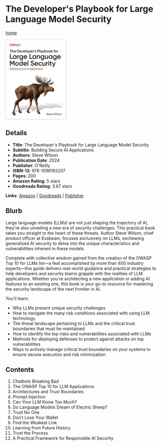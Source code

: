 # The Developer's Playbook for Large Language Model Security

[home](../)

![Cover Image](the-developer's-playbook-for-large-language-model-security.jpeg)

## Details

* **Title**: The Developer's Playbook for Large Language Model Security
* **Subtitle**: Building Secure AI Applications
* **Authors**: Steve Wilson
* **Publication Date**: 2024
* **Publisher**: O'Reilly
* **ISBN-13**: 978-1098162207
* **Pages**: 200
* **Amazon Rating**: 5 stars
* **Goodreads Rating**: 3.67 stars


**Links**: [Amazon](https://a.co/d/d3rJVkn) |
[Goodreads](https://www.goodreads.com/book/show/210408897-the-developer-s-playbook-for-large-language-model-security) |
[Publisher](https://www.oreilly.com/library/view/the-developers-playbook/9781098162191/)

## Blurb

Large language models (LLMs) are not just shaping the trajectory of AI, they're also unveiling a new era of security challenges. This practical book takes you straight to the heart of these threats. Author Steve Wilson, chief product officer at Exabeam, focuses exclusively on LLMs, eschewing generalized AI security to delve into the unique characteristics and vulnerabilities inherent in these models.

Complete with collective wisdom gained from the creation of the OWASP Top 10 for LLMs list—a feat accomplished by more than 400 industry experts—this guide delivers real-world guidance and practical strategies to help developers and security teams grapple with the realities of LLM applications. Whether you're architecting a new application or adding AI features to an existing one, this book is your go-to resource for mastering the security landscape of the next frontier in AI.

You'll learn:

* Why LLMs present unique security challenges
* How to navigate the many risk conditions associated with using LLM technology
* The threat landscape pertaining to LLMs and the critical trust boundaries that must be maintained
* How to identify the top risks and vulnerabilities associated with LLMs
* Methods for deploying defenses to protect against attacks on top vulnerabilities
* Ways to actively manage critical trust boundaries on your systems to ensure secure execution and risk minimization

## Contents

1. Chatbots Breaking Bad
2. The OWASP Top 10 for LLM Applications
3. Architectures and Trust Boundaries
4. Prompt Injection
5. Can Your LLM Know Too Much?
6. Do Language Models Dream of Electric Sheep?
7. Trust No One
8. Don’t Lose Your Wallet
9. Find the Weakest Link
10. Learning from Future History
11. Trust the Process
12. A Practical Framework for Responsible AI Security

